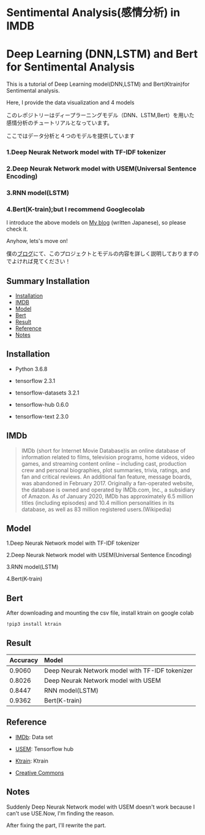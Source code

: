 # Sentimental Analysis(感情分析) in IMDB 
# Deep Learning (DNN,LSTM) and Bert for Sentimental Analysis

This is a tutorial of Deep Learning model(DNN,LSTM) and Bert(Ktrain)for Sentimental analysis.

Here, I provide the data visualization and 4 models

このレポジトリーはディープラーニングモデル（DNN、LSTM,Bert）を用いた感情分析のチュートリアルとなっています。

ここではデータ分析と４つのモデルを提供しています

### 1.Deep Neurak Network model with TF-IDF tokenizer

### 2.Deep Neurak Network model with USEM(Universal Sentence Encoding)

### 3.RNN model(LSTM)

### 4.Bert(K-train);but I recommend Googlecolab


I introduce the above models on
[My blog](https://tanuki.blog) (written  Japanese), so please check it.

Anyhow, lets's move on!

僕の[ブログ](https://tanuki.blog)にて、このプロジェクトとモデルの内容を詳しく説明しておりますのでよければ見てください！


## Summary Installation

  - [Installation](#Installation)
  - [IMDB](#IMDB)
  - [Model](#Model)
  - [Bert](#Bert)
  - [Result](#Result)
  - [Reference](#Reference)
  - [Notes](#Notes)


## Installation
- Python 3.6.8

- tensorflow 2.3.1

- tensorflow-datasets 3.2.1

- tensorflow-hub 0.6.0

- tensorflow-text 2.3.0




## IMDb

>IMDb (short for Internet Movie Database)is an online database of information related to films, television programs, home videos, video games, and streaming content online – including cast, production crew and personal biographies, plot summaries, trivia, ratings, and fan and critical reviews. An additional fan feature, message boards, was abandoned in February 2017. Originally a fan-operated website, the database is owned and operated by IMDb.com, Inc., a subsidiary of Amazon. As of January 2020, IMDb has approximately 6.5 million titles (including episodes) and 10.4 million personalities in its database, as well as 83 million registered users.(Wikipedia)

## Model

1.Deep Neurak Network model with TF-IDF tokenizer

2.Deep Neurak Network model with USEM(Universal Sentence Encoding)

3.RNN model(LSTM)

4.Bert(K-train)


## Bert

After downloading and mounting the csv file, install ktrain on google colab

    !pip3 install ktrain


## Result

| Accuracy | Model |
| --- | :--- |
| 0.9060 | Deep Neurak Network model with TF-IDF tokenizer |
| 0.8026 | Deep Neurak Network model with USEM |
| 0.8447 | RNN model(LSTM) |
| 0.9362 | Bert(K-train) |


## Reference 

  - [IMDb](https://www.kaggle.com/lakshmi25npathi/imdb-dataset-of-50k-movie-reviews/): Data set
  
  - [USEM](https://tfhub.dev/google/universal-sentence-encoder-multilingual/3/): Tensorflow hub
  
  - [Ktrain](https://github.com/amaiya/ktrain/): Ktrain
  
  - [Creative Commons](https://creativecommons.org/) 
  
  ## Notes
  Suddenly Deep Neurak Network model with USEM doesn't work because I can't use USE.Now, I'm finding the reason.
  
  After fixing the part, I'll rewrite the part.

